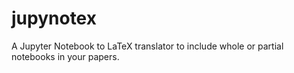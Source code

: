# jupynotex
A Jupyter Notebook to LaTeX translator to include whole or partial notebooks in your papers.
